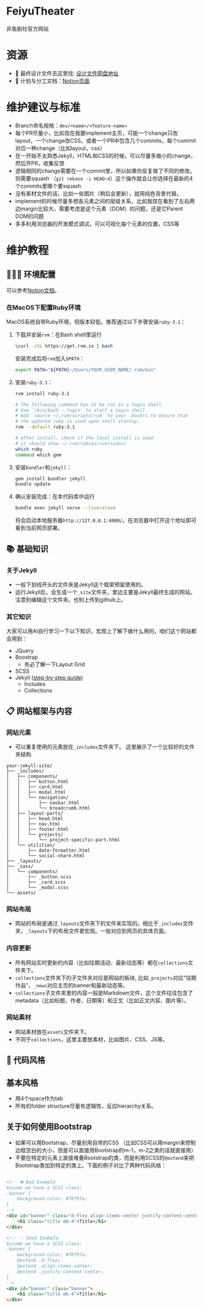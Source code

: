 # FeiyuTheater
非鱼剧社官方网站

# 资源
- 🎨 最终设计文件去这里找: [设计文件网盘地址](https://drive.google.com/file/d/13Palsyuoxjm9LEBVaG8Hfr_geA9Atpet/view?usp=sharing)
- 📝 计划与分工文档：[Notion页面](https://www.notion.so/bodong/21637fe020f38061ab33dfb9d4840dea?v=21637fe020f380b9ba8b000cf01fe1c6&source=copy_link)

# 维护建议与标准
- Branch命名规格：`dev/<name>/<feature-name>`
- 每个PR尽量小，比如现在我要implement主页，可能一个change只改layout，一个change改CSS。或者一个PR中包含几个commits，每个commit对应一种change（比如layout，css）
- 在一开始不太熟悉Jekyll，HTML和CSS的时候，可以尽量多做小的change，然后开PR，收集反馈
- 逻辑相同的change需要在一个commit里，所以如果你反复做了不同的修改，则需要squash （`git rebase -i HEAD~4`）这个操作就会让你选择在最新的4个commits里哪个要squash
- 没有素材文件的话，比如一些图片（稍后会更新），就用纯色背景代替。
- implement的时候尽量多想各元素之间的层级关系，比如我现在看到了左右两边margin比较大，需要考虑是这个元素（DOM）的问题，还是它Parent DOM的问题
- 多多利用浏览器的开发模式调试，可以可视化每个元素的位置，CSS等

# 维护教程
## 🧑🏻‍💻 环境配置
可以参考[Notion文档](https://www.notion.so/bodong/Skeleton-Bringup-21637fe020f38047a325dcd759ae7829?source=copy_link)。

### 在MacOS下配置Ruby环境
MacOS系统自带Ruby环境，但版本较低。推荐通过以下步骤安装`ruby-3.1`：
1. 下载并安装`rvm`：在Bash shell里运行
   ```bash
   \curl -sSL https://get.rvm.io | bash
   ```
   安装完成后将`rvm`加入`$PATH`：
   ```bash
   export PATH="${PATH}:/Users/YOUR_USER_NAME/.rvm/bin"
   ```
2. 安装`ruby-3.1`：
   ```bash
   rvm install ruby-3.1

   # The following command has to be run in a login shell.
   # Use `/bin/bash --login` to start a login shell.
   # Add `source ~/.rvm/scripts/rvm` to your .bashrc to ensure that
   # the updated ruby is used upon shell startup.
   rvm --default ruby-3.1

   # after install, check if the local install is used
   # it should show ~/.rvm/rubies/<version>/
   which ruby
   command which gem
   ```
3. 安装`bundler`和`jekyll`：
   ```bash
   gem install bundler jekyll
   bundle update
   ```
4. 确认安装完成：在本代码库中运行
   ```bash
   bundle exec jekyll serve --livereload
   ```
   将会启动本地服务器`http://127.0.0.1:4000/`。在浏览器中打开这个地址即可看到当前网页部署。

## 📚 基础知识
### 关于Jekyll
- 一般下划线开头的文件夹是Jekyll这个框架预留使用的。
- 运行Jekyll后，会生成一个`_site`文件夹，里边主要是Jekyll最终生成的网站。注意别编辑这个文件夹。也别上传到github上。

### 其它知识
大家可以用AI自行学习一下以下知识，宏观上了解下做什么用的，咱们这个网站都会用到：
- JQuery
- Boostrap
  - 务必了解一下Layout Grid
- SCSS
- Jekyll ([step-by-step guide](https://jekyllrb.com/docs/step-by-step/01-setup/))
  - Includes
  - Collections

## 📋 网站框架与内容
### 网站元素
- 可以重复使用的元素放在`_includes`文件夹下。
这里展示了一个比较好的文件夹结构
```
your-jekyll-site/
├── _includes/
│   ├── components/
│   │   ├── button.html
│   │   ├── card.html
│   │   ├── modal.html
│   │   └── navigation/
│   │       ├── navbar.html
│   │       └── breadcrumb.html
│   ├── layout-parts/
│   │   ├── head.html
│   │   ├── nav.html
│   │   ├── footer.html
│   │   └── projects/
│   │       └── project-specific-part.html
│   └── utilities/
│       ├── date-formatter.html
│       └── social-share.html
├── _layouts/
├── _sass/
│   └── components/
│       ├── _button.scss
│       ├── _card.scss
│       └── _modal.scss
└── assets/
```

### 网站布局
- 网站的布局是通过`_layouts`文件夹下的文件来实现的。相比于`_includes`文件夹，`_layouts`下的布局文件更宏观。一般对应到网页的具体页面。

### 内容更新
- 所有网站实时更新的内容（比如往期活动、最新动态等）都在`collections`文件夹下。
- `collections`文件夹下的子文件夹对应是网站的板块, 比如`_projects`对应“往期作品”，`_news`对应主页的banner和最新动态等。
- `collections`子文件夹里的内容一般是Markdown文件，这个文件往往包含了metadata（比如标题、作者、日期等）和正文（比如正文内容、图片等）。

### 网站素材
- 网站素材放在`assets`文件夹下。
- 不同于`collections`，这里主要放素材，比如图片、CSS、JS等。

## 🎨 代码风格
## 基本风格
- 用4个space作为tab
- 所有的folder structure尽量有逻辑性，反应hierarchy关系。

## 关于如何使用Bootstrap
- 如果可以用Bootstrap，尽量别用自带的CSS （比如CSS可以用margin来控制边框空白的大小，但是可以直接用Bootstrap的m-1，m-2之类的话就直接用）
- 不要在特定的元素上直接堆叠Bootstrap的类，而是利用SCSS的`@extend`来把Bootstrap类加到特定的类上。下面的例子对比了两种代码风格：
```html

<!-- ❌ Bad Example
Assume we have a SCSS class:
.banner {
    background-color: #f8f9fa;
}
-->
<div id="banner" class="d-flex align-items-center justify-content-center">
    <h1 class="title mb-4">Title</h1>
</div>

<!-- ✅ Good Example
Assume we have a SCSS class:
.banner {
    background-color: #f8f9fa;
    @extend .d-flex;
    @extend .align-items-center;
    @extend .justify-content-center;
}
-->
<div id="banner" class="banner">
    <h1 class="title mb-4">Title</h1>
</div>
```